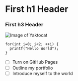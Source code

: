 # First h1 Header
### First h3 Header

![Image of Yaktocat](https://octodex.github.com/images/yaktocat.png)

```
for(int i=0; i<2; ++i) {
  printf("Hello World");
}
```
- [ ] Turn on GitHub Pages
- [ ] Outline my portfolio
- [ ] Introduce myself to the world
